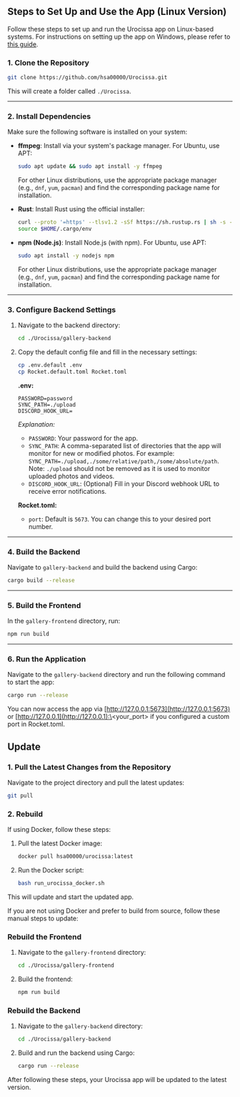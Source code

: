## Steps to Set Up and Use the App (Linux Version)

Follow these steps to set up and run the Urocissa app on Linux-based systems. For instructions on setting up the app on Windows, please refer to [this guide](https://github.com/hsa00000/Urocissa/blob/main/WINDOWS.md).

### 1. Clone the Repository

```bash
git clone https://github.com/hsa00000/Urocissa.git
```

This will create a folder called `./Urocissa`.

---

### 2. Install Dependencies

Make sure the following software is installed on your system:

- **ffmpeg**: Install via your system's package manager. For Ubuntu, use APT:

  ```bash
  sudo apt update && sudo apt install -y ffmpeg
  ```

  For other Linux distributions, use the appropriate package manager (e.g., `dnf`, `yum`, `pacman`) and find the corresponding package name for installation.

- **Rust**: Install Rust using the official installer:

  ```bash
  curl --proto '=https' --tlsv1.2 -sSf https://sh.rustup.rs | sh -s -- -y
  source $HOME/.cargo/env
  ```

- **npm (Node.js)**: Install Node.js (with npm). For Ubuntu, use APT:

  ```bash
  sudo apt install -y nodejs npm
  ```

  For other Linux distributions, use the appropriate package manager (e.g., `dnf`, `yum`, `pacman`) and find the corresponding package name for installation.

---

### 3. Configure Backend Settings

1. Navigate to the backend directory:

   ```bash
   cd ./Urocissa/gallery-backend
   ```

2. Copy the default config file and fill in the necessary settings:

   ```bash
   cp .env.default .env
   cp Rocket.default.toml Rocket.toml
   ```

   **.env:**

   ```env
   PASSWORD=password
   SYNC_PATH=./upload
   DISCORD_HOOK_URL=
   ```

   _Explanation:_

   - `PASSWORD`: Your password for the app.
   - `SYNC_PATH`: A comma-separated list of directories that the app will monitor for new or modified photos. For example: `SYNC_PATH=./upload,./some/relative/path,/some/absolute/path`. Note: `./upload` should not be removed as it is used to monitor uploaded photos and videos.
   - `DISCORD_HOOK_URL`: (Optional) Fill in your Discord webhook URL to receive error notifications.

   **Rocket.toml:**

   - `port`: Default is `5673`. You can change this to your desired port number.

---

### 4. Build the Backend

Navigate to `gallery-backend` and build the backend using Cargo:

```bash
cargo build --release
```

---

### 5. Build the Frontend

In the `gallery-frontend` directory, run:

```bash
npm run build
```

---

### 6. Run the Application

Navigate to the `gallery-backend` directory and run the following command to start the app:

```bash
cargo run --release
```

You can now access the app via [http://127.0.0.1:5673](http://127.0.0.1:5673) or [http://127.0.0.1](http://127.0.0.1):\<your_port> if you configured a custom port in Rocket.toml.

## Update

### 1. Pull the Latest Changes from the Repository

Navigate to the project directory and pull the latest updates:

```bash
git pull
```

### 2. Rebuild

If using Docker, follow these steps:

1. Pull the latest Docker image:

   ```bash
   docker pull hsa00000/urocissa:latest
   ```

2. Run the Docker script:

   ```bash
   bash run_urocissa_docker.sh
   ```
This will update and start the updated app.

If you are not using Docker and prefer to build from source, follow these manual steps to update:

### Rebuild the Frontend

1. Navigate to the `gallery-frontend` directory:

   ```bash
   cd ./Urocissa/gallery-frontend
   ```

2. Build the frontend:

   ```bash
   npm run build
   ```

### Rebuild the Backend

1. Navigate to the `gallery-backend` directory:

   ```bash
   cd ./Urocissa/gallery-backend
   ```

2. Build and run the backend using Cargo:

   ```bash
   cargo run --release
   ```

After following these steps, your Urocissa app will be updated to the latest version.

